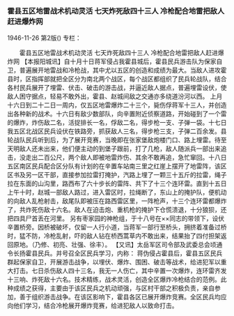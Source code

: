 ### 霍县五区地雷战术机动灵活  七天炸死敌四十三人  冷枪配合地雷把敌人赶进爆炸网

1946-11-26
第2版()
专栏：

　　霍县五区地雷战术机动灵活
    七天炸死敌四十三人
    冷枪配合地雷把敌人赶进爆炸网
    【本报阳城讯】自十月十日蒋军侵占我霍县城后，霍县民兵游击队为保家自卫，普遍展开地雷战和冷枪战，其中尤以五区的创造和成绩为最大。当敌人进攻霍县时，区指挥部就把全区分为南北两个战区，每个战区都组织了民兵轮战队，结合各村民兵展开了埋雷、伏击、破击的游击战，并逼近敌人据点，普遍埋雷设伏，使敌人困守据点，轻易不敢外出，霍县、赵城间敌之交通亦多绕道汾河以西。
    上月十六日到二十二日一周内，仅五区地雷爆炸二十三个，毙伤俘蒋军十三人，并创造出各种新的战术。十六日有敌少数部队，向辛置附近侦察道路，开始碰到了一个雷的爆炸，炸伤敌二名，活捉排长一名，俘敌二名，得步枪一支、子弹一袋。十七日我五区北战区民兵设伏在铁路旁，抓获敌人三名，得步枪三支，子弹二百余发。县轮战队民兵听到后，为了展开竞赛，当晚即在张家堡敌炮楼门口、路上埋雷。待至天明敌人还未出来，他们便主动的到堡子跟前，打了几枪，敌人随派兵一部出来追击，没走出二百公尺，两个敌人即被地雷炸伤、其余不敢再追，急忙窜回。十八日五区南区民兵配合区分队有计划的在辛置车站南三里之红崖上摆开了地雷阵，该区区书及另一区干部，直接参加拉雷打掩护，汽路上埋了一颗三十五斤的拉雷，绳子拉在东面的山沟里，路西布了六十步长的雷阵、共下了十三个连环雷。直到十五日上午十时，赵城一部敌人路过，进入雷区时，拉绳断了，东山上的掩护队，便机动的向敌人乱枪射击，敌尾队即被压在路西雷区里，一阵枪声，十三个连环雷都爆炸了，共炸死伤敌十六名。敌人在迫击炮、重机枪的掩护下仓慌溃退，十分狼狈，还把四具尸首丢在河里。
    另有枣家园的神枪组，于十八号在××同志的带领下，设伏辛置桥旁。因桥被破坏，仅留一人行小道，当蒋军一部行至桥头，拥挤着准备过桥时，猛不防，冷枪乱射，吓的敌人钻在桥西蒿草内不敢出来，结果抬了四付担架返回原地。（乃修、初亮、壮强、徐丰）。
    【又讯】太岳军区司令部及武委总会顷通令长扬霍县民兵。并号召全区民兵学习，内称：
    蒋伪侵占霍县后，霍县五区民兵群起保家自卫，开展游击战争，以埋伏、爆炸、围困、破击等战术，给进犯军以重大打击。七日杀伤敌人四十三名，我无一人伤亡，其中辛置一次爆炸，连环雷齐发十三响、炸死敌十六名。技术精练，战术灵活，创造全区爆炸冷枪结合的范例。此种成绩之获得，主要由于该区民兵之机动顽强，与区村干部之积极负责，亲自参加，善于组织游击战争。在该区影响下，霍县各区已展开爆炸竞赛。全区民兵均应向他们学习，结合冷枪展开爆炸竞赛，给进犯敌人以致命打击。
